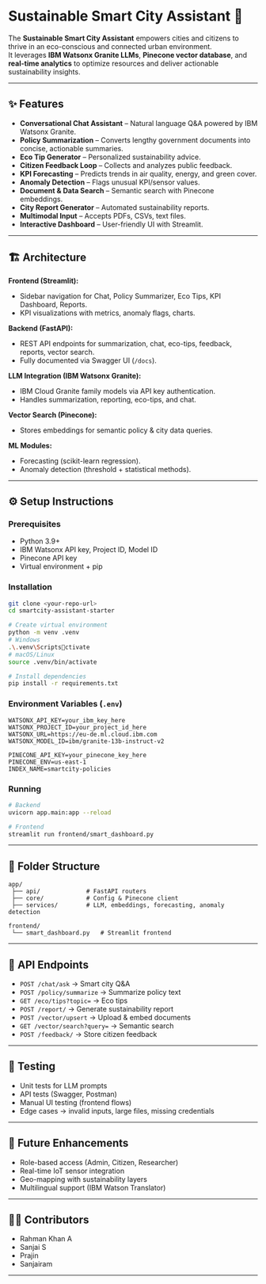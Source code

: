 # Sustainable Smart City Assistant 🚀

The **Sustainable Smart City Assistant** empowers cities and citizens to thrive in an eco-conscious and connected urban environment.  
It leverages **IBM Watsonx Granite LLMs**, **Pinecone vector database**, and **real-time analytics** to optimize resources and deliver actionable sustainability insights.

---

## ✨ Features
- **Conversational Chat Assistant** – Natural language Q&A powered by IBM Watsonx Granite.  
- **Policy Summarization** – Converts lengthy government documents into concise, actionable summaries.  
- **Eco Tip Generator** – Personalized sustainability advice.  
- **Citizen Feedback Loop** – Collects and analyzes public feedback.  
- **KPI Forecasting** – Predicts trends in air quality, energy, and green cover.  
- **Anomaly Detection** – Flags unusual KPI/sensor values.  
- **Document & Data Search** – Semantic search with Pinecone embeddings.  
- **City Report Generator** – Automated sustainability reports.  
- **Multimodal Input** – Accepts PDFs, CSVs, text files.  
- **Interactive Dashboard** – User-friendly UI with Streamlit.  

---

## 🏗️ Architecture

**Frontend (Streamlit):**
- Sidebar navigation for Chat, Policy Summarizer, Eco Tips, KPI Dashboard, Reports.  
- KPI visualizations with metrics, anomaly flags, charts.  

**Backend (FastAPI):**
- REST API endpoints for summarization, chat, eco-tips, feedback, reports, vector search.  
- Fully documented via Swagger UI (`/docs`).  

**LLM Integration (IBM Watsonx Granite):**
- IBM Cloud Granite family models via API key authentication.  
- Handles summarization, reporting, eco-tips, and chat.  

**Vector Search (Pinecone):**
- Stores embeddings for semantic policy & city data queries.  

**ML Modules:**
- Forecasting (scikit-learn regression).  
- Anomaly detection (threshold + statistical methods).  

---

## ⚙️ Setup Instructions

### Prerequisites
- Python 3.9+  
- IBM Watsonx API key, Project ID, Model ID  
- Pinecone API key  
- Virtual environment + pip  

### Installation
```bash
git clone <your-repo-url>
cd smartcity-assistant-starter

# Create virtual environment
python -m venv .venv
# Windows
.\.venv\Scriptsctivate
# macOS/Linux
source .venv/bin/activate

# Install dependencies
pip install -r requirements.txt
```

### Environment Variables (`.env`)
```env
WATSONX_API_KEY=your_ibm_key_here
WATSONX_PROJECT_ID=your_project_id_here
WATSONX_URL=https://eu-de.ml.cloud.ibm.com
WATSONX_MODEL_ID=ibm/granite-13b-instruct-v2

PINECONE_API_KEY=your_pinecone_key_here
PINECONE_ENV=us-east-1
INDEX_NAME=smartcity-policies
```

### Running
```bash
# Backend
uvicorn app.main:app --reload

# Frontend
streamlit run frontend/smart_dashboard.py
```

---

## 📂 Folder Structure
```
app/
 ├── api/             # FastAPI routers
 ├── core/            # Config & Pinecone client
 ├── services/        # LLM, embeddings, forecasting, anomaly detection

frontend/
 └── smart_dashboard.py   # Streamlit frontend
```

---

## 🔌 API Endpoints
- `POST /chat/ask` → Smart city Q&A  
- `POST /policy/summarize` → Summarize policy text  
- `GET /eco/tips?topic=` → Eco tips  
- `POST /report/` → Generate sustainability report  
- `POST /vector/upsert` → Upload & embed documents  
- `GET /vector/search?query=` → Semantic search  
- `POST /feedback/` → Store citizen feedback  

---

## 🧪 Testing
- Unit tests for LLM prompts  
- API tests (Swagger, Postman)  
- Manual UI testing (frontend flows)  
- Edge cases → invalid inputs, large files, missing credentials  

---

## 🚀 Future Enhancements
- Role-based access (Admin, Citizen, Researcher)  
- Real-time IoT sensor integration  
- Geo-mapping with sustainability layers  
- Multilingual support (IBM Watson Translator)  

---

## 👨‍💻 Contributors
- Rahman Khan A  
- Sanjai S  
- Prajin  
- Sanjairam  

---
